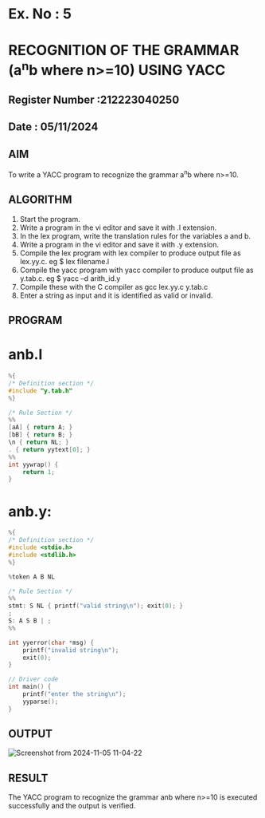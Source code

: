 # Ex. No : 5	
# RECOGNITION OF THE GRAMMAR (a<sup>n</sup>b where n>=10) USING YACC
## Register Number :212223040250
## Date : 05/11/2024

## AIM   
To write a YACC program to recognize the grammar a<sup>n</sup>b where n>=10.

## ALGORITHM
1.	Start the program.
2.	Write a program in the vi editor and save it with .l extension.
3.	In the lex program, write the translation rules for the variables a and b.
4.	Write a program in the vi editor and save it with .y extension.
5.	Compile the lex program with lex compiler to produce output file as lex.yy.c. eg $ lex filename.l
6.	Compile the yacc program with yacc compiler to produce output file as y.tab.c. eg $ yacc –d arith_id.y
7.	Compile these with the C compiler as gcc lex.yy.c y.tab.c
8.	Enter a string as input and it is identified as valid or invalid.
 
## PROGRAM
# anb.l
```c
%{
/* Definition section */
#include "y.tab.h"
%}

/* Rule Section */
%%
[aA] { return A; }
[bB] { return B; }
\n { return NL; }
. { return yytext[0]; }
%%
int yywrap() {
    return 1;
}

```
# anb.y:
```c
%{
/* Definition section */
#include <stdio.h>
#include <stdlib.h>
%}

%token A B NL

/* Rule Section */
%%
stmt: S NL { printf("valid string\n"); exit(0); }
;
S: A S B | ;
%%    

int yyerror(char *msg) {
    printf("invalid string\n");
    exit(0);
}

// Driver code
int main() {
    printf("enter the string\n");
    yyparse();
}

```

## OUTPUT 
![Screenshot from 2024-11-05 11-04-22](https://github.com/user-attachments/assets/443da666-22de-4024-8bfd-47b8f811cf5d)


## RESULT
The YACC program to recognize the grammar anb where n>=10 is executed successfully and the output is verified.

